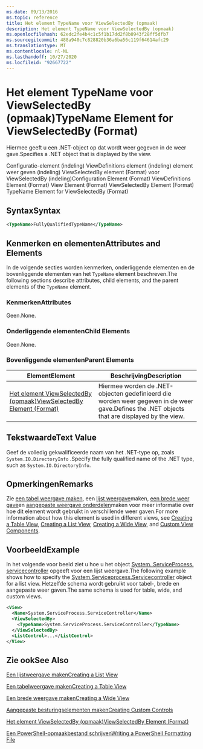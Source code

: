 ```yaml
---
ms.date: 09/13/2016
ms.topic: reference
title: Het element TypeName voor ViewSelectedBy (opmaak)
description: Het element TypeName voor ViewSelectedBy (opmaak)
ms.openlocfilehash: 62edc2fe4b4c1c5f1b17dd2f8b0943f28ff5dfb7
ms.sourcegitcommit: 488a940c7c828820b36a6ba56c119f64614afc29
ms.translationtype: MT
ms.contentlocale: nl-NL
ms.lasthandoff: 10/27/2020
ms.locfileid: "92667722"
---
```

# <a name="typename-element-for-viewselectedby-format"></a><span data-ttu-id="85ae5-103">Het element TypeName voor ViewSelectedBy (opmaak)</span><span class="sxs-lookup"><span data-stu-id="85ae5-103">TypeName Element for ViewSelectedBy (Format)</span></span>

<span data-ttu-id="85ae5-104">Hiermee geeft u een .NET-object op dat wordt weer gegeven in de weer gave.</span><span class="sxs-lookup"><span data-stu-id="85ae5-104">Specifies a .NET object that is displayed by the view.</span></span>

<span data-ttu-id="85ae5-105">Configuratie-element (indeling) ViewDefinitions element (indeling) element weer geven (indeling) ViewSelectedBy element (Format) voor ViewSelectedBy (indeling)</span><span class="sxs-lookup"><span data-stu-id="85ae5-105">Configuration Element (Format) ViewDefinitions Element (Format) View Element (Format) ViewSelectedBy Element (Format) TypeName Element for ViewSelectedBy (Format)</span></span>

## <a name="syntax"></a><span data-ttu-id="85ae5-106">Syntax</span><span class="sxs-lookup"><span data-stu-id="85ae5-106">Syntax</span></span>

```xml
<TypeName>FullyQualifiedTypeName</TypeName>
```

## <a name="attributes-and-elements"></a><span data-ttu-id="85ae5-107">Kenmerken en elementen</span><span class="sxs-lookup"><span data-stu-id="85ae5-107">Attributes and Elements</span></span>

<span data-ttu-id="85ae5-108">In de volgende secties worden kenmerken, onderliggende elementen en de bovenliggende elementen van het `TypeName` element beschreven.</span><span class="sxs-lookup"><span data-stu-id="85ae5-108">The following sections describe attributes, child elements, and the parent elements of the `TypeName` element.</span></span>

### <a name="attributes"></a><span data-ttu-id="85ae5-109">Kenmerken</span><span class="sxs-lookup"><span data-stu-id="85ae5-109">Attributes</span></span>

<span data-ttu-id="85ae5-110">Geen.</span><span class="sxs-lookup"><span data-stu-id="85ae5-110">None.</span></span>

### <a name="child-elements"></a><span data-ttu-id="85ae5-111">Onderliggende elementen</span><span class="sxs-lookup"><span data-stu-id="85ae5-111">Child Elements</span></span>

<span data-ttu-id="85ae5-112">Geen.</span><span class="sxs-lookup"><span data-stu-id="85ae5-112">None.</span></span>

### <a name="parent-elements"></a><span data-ttu-id="85ae5-113">Bovenliggende elementen</span><span class="sxs-lookup"><span data-stu-id="85ae5-113">Parent Elements</span></span>

|<span data-ttu-id="85ae5-114">Element</span><span class="sxs-lookup"><span data-stu-id="85ae5-114">Element</span></span>|<span data-ttu-id="85ae5-115">Beschrijving</span><span class="sxs-lookup"><span data-stu-id="85ae5-115">Description</span></span>|
|-------------|-----------------|
|[<span data-ttu-id="85ae5-116">Het element ViewSelectedBy (opmaak)</span><span class="sxs-lookup"><span data-stu-id="85ae5-116">ViewSelectedBy Element (Format)</span></span>](./viewselectedby-element-format.md)|<span data-ttu-id="85ae5-117">Hiermee worden de .NET-objecten gedefinieerd die worden weer gegeven in de weer gave.</span><span class="sxs-lookup"><span data-stu-id="85ae5-117">Defines the .NET objects that are displayed by the view.</span></span>|

## <a name="text-value"></a><span data-ttu-id="85ae5-118">Tekstwaarde</span><span class="sxs-lookup"><span data-stu-id="85ae5-118">Text Value</span></span>

<span data-ttu-id="85ae5-119">Geef de volledig gekwalificeerde naam van het .NET-type op, zoals `System.IO.DirectoryInfo` .</span><span class="sxs-lookup"><span data-stu-id="85ae5-119">Specify the fully qualified name of the .NET type, such as `System.IO.DirectoryInfo`.</span></span>

## <a name="remarks"></a><span data-ttu-id="85ae5-120">Opmerkingen</span><span class="sxs-lookup"><span data-stu-id="85ae5-120">Remarks</span></span>

<span data-ttu-id="85ae5-121">Zie [een tabel weergave maken](./creating-a-table-view.md), een [lijst weergave](./creating-a-list-view.md)maken, [een brede weer gave](./creating-a-wide-view.md)en [aangepaste weergave onderdelen](./creating-custom-controls.md)maken voor meer informatie over hoe dit element wordt gebruikt in verschillende weer gaven.</span><span class="sxs-lookup"><span data-stu-id="85ae5-121">For more information about how this element is used in different views, see [Creating a Table View](./creating-a-table-view.md), [Creating a List View](./creating-a-list-view.md), [Creating a Wide View](./creating-a-wide-view.md), and [Custom View Components](./creating-custom-controls.md).</span></span>

## <a name="example"></a><span data-ttu-id="85ae5-122">Voorbeeld</span><span class="sxs-lookup"><span data-stu-id="85ae5-122">Example</span></span>

<span data-ttu-id="85ae5-123">In het volgende voor beeld ziet u hoe u het object [System. ServiceProcess. servicecontroller](/dotnet/api/System.ServiceProcess.ServiceController) opgeeft voor een lijst weergave.</span><span class="sxs-lookup"><span data-stu-id="85ae5-123">The following example shows how to specify the [System.Serviceprocess.Servicecontroller](/dotnet/api/System.ServiceProcess.ServiceController) object for a list view.</span></span> <span data-ttu-id="85ae5-124">Hetzelfde schema wordt gebruikt voor tabel-, brede en aangepaste weer gaven.</span><span class="sxs-lookup"><span data-stu-id="85ae5-124">The same schema is used for table, wide, and custom views.</span></span>

```xml
<View>
  <Name>System.ServiceProcess.ServiceController</Name>
  <ViewSelectedBy>
    <TypeName>System.ServiceProcess.ServiceController</TypeName>
  </ViewSelectedBy>
  <ListControl>...</ListControl>
</View>
```

## <a name="see-also"></a><span data-ttu-id="85ae5-125">Zie ook</span><span class="sxs-lookup"><span data-stu-id="85ae5-125">See Also</span></span>

[<span data-ttu-id="85ae5-126">Een lijstweergave maken</span><span class="sxs-lookup"><span data-stu-id="85ae5-126">Creating a List View</span></span>](./creating-a-list-view.md)

[<span data-ttu-id="85ae5-127">Een tabelweergave maken</span><span class="sxs-lookup"><span data-stu-id="85ae5-127">Creating a Table View</span></span>](./creating-a-table-view.md)

[<span data-ttu-id="85ae5-128">Een brede weergave maken</span><span class="sxs-lookup"><span data-stu-id="85ae5-128">Creating a Wide View</span></span>](./creating-a-wide-view.md)

[<span data-ttu-id="85ae5-129">Aangepaste besturingselementen maken</span><span class="sxs-lookup"><span data-stu-id="85ae5-129">Creating Custom Controls</span></span>](./creating-custom-controls.md)

[<span data-ttu-id="85ae5-130">Het element ViewSelectedBy (opmaak)</span><span class="sxs-lookup"><span data-stu-id="85ae5-130">ViewSelectedBy Element (Format)</span></span>](./viewselectedby-element-format.md)

[<span data-ttu-id="85ae5-131">Een PowerShell-opmaakbestand schrijven</span><span class="sxs-lookup"><span data-stu-id="85ae5-131">Writing a PowerShell Formatting File</span></span>](./writing-a-powershell-formatting-file.md)
